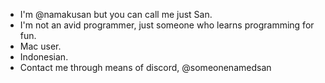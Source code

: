 - I'm @namakusan but you can call me just San.
- I'm not an avid programmer, just someone who learns programming for fun.
- Mac user.
- Indonesian.
- Contact me through means of discord, @someonenamedsan

<!---
namakusan/namakusan is a ✨ special ✨ repository because its `README.md` (this file) appears on your GitHub profile.
You can click the Preview link to take a look at your changes.
--->
